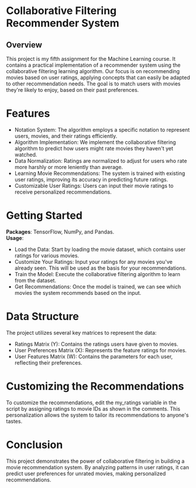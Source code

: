 # Collaborative Filtering Recommender System

## Overview
This project is my fifth assignment for the Machine Learning course. It contains a practical implementation of a recommender system using the collaborative filtering learning algorithm. Our focus is on recommending movies based on user ratings, applying concepts that can easily be adapted to other recommendation needs. The goal is to match users with movies they're likely to enjoy, based on their past preferences.  

# Features
- Notation System: The algorithm employs a specific notation to represent users, movies, and their ratings efficiently.  
- Algorithm Implementation: We implement the collaborative filtering algorithm to predict how users might rate movies they haven't yet watched.  
- Data Normalization: Ratings are normalized to adjust for users who rate more harshly or more leniently than average.  
- Learning Movie Recommendations: The system is trained with existing user ratings, improving its accuracy in predicting future ratings.  
- Customizable User Ratings: Users can input their movie ratings to receive personalized recommendations.  

# Getting Started
**Packages**: TensorFlow, NumPy, and Pandas.  
**Usage**: 
- Load the Data: Start by loading the movie dataset, which contains user ratings for various movies.  
- Customize Your Ratings: Input your ratings for any movies you've already seen. This will be used as the basis for your recommendations.  
- Train the Model: Execute the collaborative filtering algorithm to learn from the dataset.  
- Get Recommendations: Once the model is trained, we can see which movies the system recommends based on the input.  

# Data Structure
The project utilizes several key matrices to represent the data:  
- Ratings Matrix (Y): Contains the ratings users have given to movies.  
- User Preferences Matrix (X): Represents the feature ratings for movies.  
- User Features Matrix (W): Contains the parameters for each user, reflecting their preferences.  

# Customizing the Recommendations
To customize the recommendations, edit the my_ratings variable in the script by assigning ratings to movie IDs as shown in the comments. This personalization allows the system to tailor its recommendations to anyone's tastes.

# Conclusion
This project demonstrates the power of collaborative filtering in building a movie recommendation system. By analyzing patterns in user ratings, it can predict user preferences for unrated movies, making personalized recommendations. 
